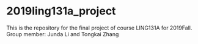 # 2019ling131a_project

This is the repository for the final project of course LING131A for 2019Fall.
Group member: Junda Li and Tongkai Zhang
